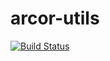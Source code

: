 # arcor-utils

[![Build Status](https://travis-ci.org/robofit/arcor-utils.svg?branch=master)](https://travis-ci.org/robofit/arcor-utils)
